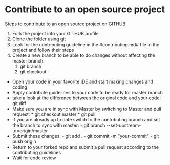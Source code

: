 # Contribute to an open source project

Steps to contribute to an open source project on GITHUB:
1. Fork the project into your GITHUB profile
2. Clone the folder using git
3. Look for the contributing guideline in the #contributing.md# file in the project and follow their steps
4. Create a new branch to be able to do changes without affecting the master branch:
      1. git branch <name-branch>
      2. git checkout <name-branch>
- Open your code in your favorite IDE and start making changes and coding
- Apply contribute guidelines to your code to be ready for master branch
- take a look at the difference between the original code and your code: git diff
- Make sure you are in sync with Master by switching to Master and pull request: 
      * git checkout master
      * git pull
- If you are already up to date switch to the contributing branch and set the branch to sync with master:
      - git branch --set-upstream-to=origin/master <name-branch>
- Submit these changes: 
      - git add . 
      - git commit -m "your-commit"
      - git push origin <name-branch>
- Return to your forked repo and submit a pull request according to the contributing guidelines 
- Wait for code review
  
